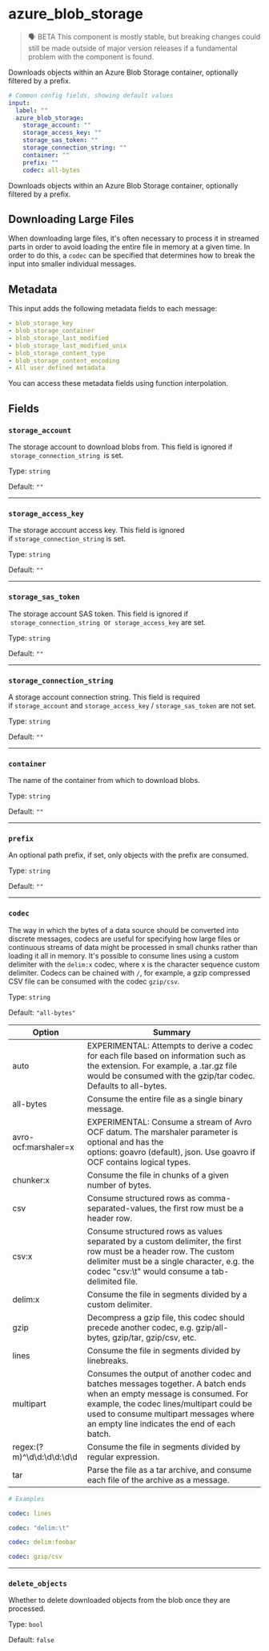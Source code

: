# azure_blob_storage

> 🗣 BETA
This component is mostly stable, but breaking changes could still be made outside of major version releases if a fundamental problem with the component is found.

Downloads objects within an Azure Blob Storage container, optionally filtered by a prefix.

```yaml
# Common config fields, showing default values
input:
  label: ""
  azure_blob_storage:
    storage_account: ""
    storage_access_key: ""
    storage_sas_token: ""
    storage_connection_string: ""
    container: ""
    prefix: ""
    codec: all-bytes
```

Downloads objects within an Azure Blob Storage container, optionally filtered by a prefix.

## Downloading Large Files

When downloading large files, it's often necessary to process it in streamed parts in order to avoid loading the entire file in memory at a given time. In order to do this, a `codec` can be specified that determines how to break the input into smaller individual messages.

## Metadata

This input adds the following metadata fields to each message:

```yaml
- blob_storage_key
- blob_storage_container
- blob_storage_last_modified
- blob_storage_last_modified_unix
- blob_storage_content_type
- blob_storage_content_encoding
- All user defined metadata
```

You can access these metadata fields using function interpolation.

## Fields

### `storage_account`

The storage account to download blobs from. This field is ignored if  `storage_connection_string`  is set.

Type: `string`

Default: `""`

---

### `storage_access_key`

The storage account access key. This field is ignored if `storage_connection_string` is set.

Type: `string`

Default: `""`

---

### `storage_sas_token`

The storage account SAS token. This field is ignored if  `storage_connection_string`  or  `storage_access_key` are set.

Type: `string`

Default: `""`

---

### `storage_connection_string`

A storage account connection string. This field is required if `storage_account` and `storage_access_key` / `storage_sas_token` are not set.

Type: `string`

Default: `""`

---

### `container`

The name of the container from which to download blobs.

Type: `string`

Default: `""`

---

### `prefix`

An optional path prefix, if set, only objects with the prefix are consumed.

Type: `string`

Default: `""`

---

### `codec`

The way in which the bytes of a data source should be converted into discrete messages, codecs are useful for specifying how large files or continuous streams of data might be processed in small chunks rather than loading it all in memory. It's possible to consume lines using a custom delimiter with the `delim:x` codec, where x is the character sequence custom delimiter. Codecs can be chained with `/`, for example, a gzip compressed CSV file can be consumed with the codec `gzip/csv`.

Type: `string`

Default: `"all-bytes"`

| Option | Summary |
| --- | --- |
| auto | EXPERIMENTAL: Attempts to derive a codec for each file based on information such as the extension. For example, a .tar.gz file would be consumed with the gzip/tar codec. Defaults to all-bytes. |
| all-bytes | Consume the entire file as a single binary message. |
| avro-ocf:marshaler=x | EXPERIMENTAL: Consume a stream of Avro OCF datum. The marshaler parameter is optional and has the options: goavro (default), json. Use goavro if OCF contains logical types. |
| chunker:x | Consume the file in chunks of a given number of bytes. |
| csv | Consume structured rows as comma-separated-values, the first row must be a header row. |
| csv:x | Consume structured rows as values separated by a custom delimiter, the first row must be a header row. The custom delimiter must be a single character, e.g. the codec "csv:\t" would consume a tab-delimited file. |
| delim:x | Consume the file in segments divided by a custom delimiter. |
| gzip | Decompress a gzip file, this codec should precede another codec, e.g. gzip/all-bytes, gzip/tar, gzip/csv, etc. |
| lines | Consume the file in segments divided by linebreaks. |
| multipart | Consumes the output of another codec and batches messages together. A batch ends when an empty message is consumed. For example, the codec lines/multipart could be used to consume multipart messages where an empty line indicates the end of each batch. |
| regex:(?m)^\d\d:\d\d:\d\d | Consume the file in segments divided by regular expression. |
| tar | Parse the file as a tar archive, and consume each file of the archive as a message. |

```yaml
# Examples

codec: lines

codec: "delim:\t"

codec: delim:foobar

codec: gzip/csv
```

---

### `delete_objects`

Whether to delete downloaded objects from the blob once they are processed.

Type: `bool`

Default: `false`